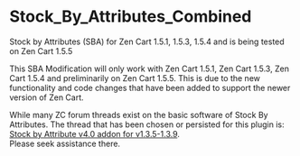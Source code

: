 Stock_By_Attributes_Combined
========================

Stock by Attributes (SBA) for Zen Cart 1.5.1, 1.5.3, 1.5.4 and is being tested on Zen Cart 1.5.5

This SBA Modification will only work with Zen Cart 1.5.1, Zen Cart 1.5.3, Zen Cart 1.5.4 and preliminarily on Zen Cart 1.5.5.
This is due to the new functionality and code changes that have been added to support the newer version of Zen Cart.

While many ZC forum threads exist on the basic software of Stock By Attributes.  The thread that has been chosen or persisted
for this plugin is: [Stock by Attribute v4.0 addon for v1.3.5-1.3.9](https://www.zen-cart.com/showthread.php?47180-Stock-by-Attribute-v4-0-addon-for-v1-3-5-1-3-9).  
Please seek assistance there.

